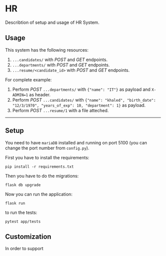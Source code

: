 # HR

Describtion of setup and usage of HR System.

## Usage
This system has the following resources:

1. `...candidates/` with *POST* and *GET* endpoints. 
2. `...departments/` with *POST* and *GET* endpoints. 
3. `...resume/<candidate_id>` with *POST* and *GET* endpoints. 

For complete example:

1. Perform *POST* `...departments/` with `{"name": "IT"}` as payload and `X-ADMIN=1` as header.
2. Perform *POST* `...candidates/` with `{"name": "khaled", "birth_date": "12/3/1970", "years_of_exp": 10, "department": 1}` as payload.
3. Perform *POST* `...resume/1` with a file atteched.

---

## Setup

You need to have `mariaDB` installed and running on port 5100 (you can change the port number from `config.py`). 

First you have to install the requirements:

`pip install -r requirements.txt`

Then you have to do the migrations:

`flask db upgrade`

Now you can run the application:

`flask run`

to run the tests:

`pytest app/tests`



## Customization

In order to support 








